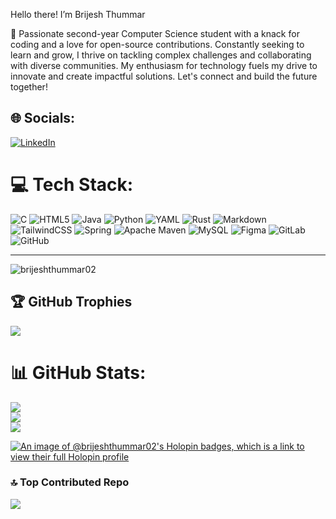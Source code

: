 Hello there! I’m Brijesh Thummar 

🌟 Passionate second-year Computer Science student with a knack for coding and a love for open-source contributions. Constantly seeking to learn and grow, I thrive on tackling complex challenges and collaborating with diverse communities. My enthusiasm for technology fuels my drive to innovate and create impactful solutions. Let's connect and build the future together!

## 🌐 Socials:
[![LinkedIn](https://img.shields.io/badge/LinkedIn-%230077B5.svg?logo=linkedin&logoColor=white)](https://linkedin.com/in/brijesh-thummar-30103a31a) 

# 💻 Tech Stack:
![C](https://img.shields.io/badge/c-%2300599C.svg?style=flat&logo=c&logoColor=white) ![HTML5](https://img.shields.io/badge/html5-%23E34F26.svg?style=flat&logo=html5&logoColor=white) ![Java](https://img.shields.io/badge/java-%23ED8B00.svg?style=flat&logo=openjdk&logoColor=white) ![Python](https://img.shields.io/badge/python-3670A0?style=flat&logo=python&logoColor=ffdd54) ![YAML](https://img.shields.io/badge/yaml-%23ffffff.svg?style=flat&logo=yaml&logoColor=151515) ![Rust](https://img.shields.io/badge/rust-%23000000.svg?style=flat&logo=rust&logoColor=white) ![Markdown](https://img.shields.io/badge/markdown-%23000000.svg?style=flat&logo=markdown&logoColor=white) ![TailwindCSS](https://img.shields.io/badge/tailwindcss-%2338B2AC.svg?style=flat&logo=tailwind-css&logoColor=white) ![Spring](https://img.shields.io/badge/spring-%236DB33F.svg?style=flat&logo=spring&logoColor=white) ![Apache Maven](https://img.shields.io/badge/Apache%20Maven-C71A36?style=flat&logo=Apache%20Maven&logoColor=white) ![MySQL](https://img.shields.io/badge/mysql-4479A1.svg?style=flat&logo=mysql&logoColor=white) ![Figma](https://img.shields.io/badge/figma-%23F24E1E.svg?style=flat&logo=figma&logoColor=white) ![GitLab](https://img.shields.io/badge/gitlab-%23181717.svg?style=flat&logo=gitlab&logoColor=white) ![GitHub](https://img.shields.io/badge/github-%23121011.svg?style=flat&logo=github&logoColor=white)

---



<p align="left"> <img src="https://komarev.com/ghpvc/?username=brijeshthummar02&label=Profile%20views&color=0e75b6&style=flat" alt="brijeshthummar02" /> </p>

## 🏆 GitHub Trophies
![](https://github-profile-trophy.vercel.app/?username=Brijeshthummar02&theme=default&no-frame=false&no-bg=false&margin-w=4)

# 📊 GitHub Stats:
![](https://github-readme-stats.vercel.app/api?username=Brijeshthummar02&theme=catppuccin_latte&hide_border=false&include_all_commits=true&count_private=true)<br/>
![](https://github-readme-streak-stats.herokuapp.com/?user=Brijeshthummar02&theme=catppuccin_latte&hide_border=false)<br/>
![](https://github-readme-stats.vercel.app/api/top-langs/?username=Brijeshthummar02&theme=catppuccin_latte&hide_border=false&include_all_commits=true&count_private=true&layout=compact)

[![An image of @brijeshthummar02's Holopin badges, which is a link to view their full Holopin profile](https://holopin.me/brijeshthummar02)](https://holopin.io/@brijeshthummar02)

### 🔝 Top Contributed Repo
![](https://github-contributor-stats.vercel.app/api?username=Brijeshthummar02&limit=5&theme=panda&combine_all_yearly_contributions=true)
